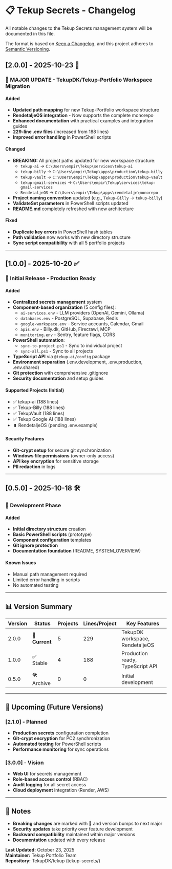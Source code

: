 # 📋 Tekup Secrets - Changelog

All notable changes to the Tekup Secrets management system will be documented in this file.

The format is based on [Keep a Changelog](https://keepachangelog.com/en/1.0.0/),
and this project adheres to [Semantic Versioning](https://semver.org/spec/v2.0.0.html).

## [2.0.0] - 2025-10-23 🚀

### 🔄 MAJOR UPDATE - TekupDK/Tekup-Portfolio Workspace Migration

#### Added

- **Updated path mapping** for new Tekup-Portfolio workspace structure
- **RendetaljeOS integration** - Now supports the complete monorepo
- **Enhanced documentation** with practical examples and integration guides
- **229-line .env files** (increased from 188 lines)
- **Improved error handling** in PowerShell scripts

#### Changed

- **BREAKING:** All project paths updated for new workspace structure:
  - `tekup-ai` → `C:\Users\empir\Tekup\services\tekup-ai`
  - `tekup-billy` → `C:\Users\empir\Tekup\apps\production\tekup-billy`
  - `tekup-vault` → `C:\Users\empir\Tekup\apps\production\tekup-vault`
  - `tekup-gmail-services` → `C:\Users\empir\Tekup\services\tekup-gmail-services`
  - `RendetaljeOS` → `C:\Users\empir\Tekup\apps\rendetalje\monorepo`
- **Project naming convention** updated (e.g., `Tekup-Billy` → `tekup-billy`)
- **ValidateSet parameters** in PowerShell scripts updated
- **README.md** completely refreshed with new architecture

#### Fixed

- **Duplicate key errors** in PowerShell hash tables
- **Path validation** now works with new directory structure
- **Sync script compatibility** with all 5 portfolio projects

---

## [1.0.0] - 2025-10-20 ✅

### 🎉 Initial Release - Production Ready

#### Added

- **Centralized secrets management** system
- **Component-based organization** (5 config files):
  - `ai-services.env` - LLM providers (OpenAI, Gemini, Ollama)
  - `databases.env` - PostgreSQL, Supabase, Redis
  - `google-workspace.env` - Service accounts, Calendar, Gmail
  - `apis.env` - Billy.dk, GitHub, Firecrawl, MCP
  - `monitoring.env` - Sentry, feature flags, CORS
- **PowerShell automation**:
  - `sync-to-project.ps1` - Sync to individual project
  - `sync-all.ps1` - Sync to all projects
- **TypeScript API** via `@tekup-ai/config` package
- **Environment separation** (.env.development, .env.production, .env.shared)
- **Git protection** with comprehensive .gitignore
- **Security documentation** and setup guides

#### Supported Projects (Initial)

- ✅ tekup-ai (188 lines)
- ✅ Tekup-Billy (188 lines)
- ✅ TekupVault (188 lines)
- ✅ Tekup Google AI (188 lines)
- ⏸️ RendetaljeOS (pending .env.example)

#### Security Features

- **Git-crypt setup** for secure git synchronization
- **Windows file permissions** (owner-only access)
- **API key encryption** for sensitive storage
- **PII redaction** in logs

---

## [0.5.0] - 2025-10-18 🛠️

### 🚧 Development Phase

#### Added

- **Initial directory structure** creation
- **Basic PowerShell scripts** (prototype)
- **Component configuration** templates
- **Git ignore protection**
- **Documentation foundation** (README, SYSTEM_OVERVIEW)

#### Known Issues

- Manual path management required
- Limited error handling in scripts
- No automated testing

---

## 📊 Version Summary

| Version | Status         | Projects | Lines/Project | Key Features                     |
| ------- | -------------- | -------- | ------------- | -------------------------------- |
| 2.0.0   | 🚀 **Current** | 5        | 229           | TekupDK workspace, RendetaljeOS  |
| 1.0.0   | ✅ Stable      | 4        | 188           | Production ready, TypeScript API |
| 0.5.0   | 🛠️ Archive     | 0        | 0             | Initial development              |

---

## 🔮 Upcoming (Future Versions)

### [2.1.0] - Planned

- **Production secrets** configuration completion
- **Git-crypt encryption** for PC2 synchronization
- **Automated testing** for PowerShell scripts
- **Performance monitoring** for sync operations

### [3.0.0] - Vision

- **Web UI** for secrets management
- **Role-based access control** (RBAC)
- **Audit logging** for all secret access
- **Cloud deployment** integration (Render, AWS)

---

## 📝 Notes

- **Breaking changes** are marked with 🔄 and version bumps to next major
- **Security updates** take priority over feature development
- **Backward compatibility** maintained within major versions
- **Documentation** updated with every release

**Last Updated:** October 23, 2025  
**Maintainer:** Tekup Portfolio Team  
**Repository:** TekupDK/tekup (tekup-secrets/)
